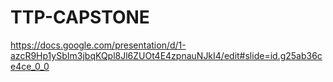 # TTP-CAPSTONE

https://docs.google.com/presentation/d/1-azcR9Hp1ySbIm3jbqKQpl8Jl6ZUOt4E4zpnauNJkI4/edit#slide=id.g25ab36ce4ce_0_0
